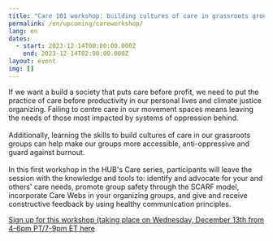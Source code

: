 ```yaml
---
title: "Care 101 workshop: building cultures of care in grassroots groups"
permalink: /en/upcoming/careworkshop/
lang: en
dates:
  - start: 2023-12-14T00:00:00.000Z
    end: 2023-12-14T02:00:00.000Z
layout: event
img: []
---
```

If we want a build a society that puts care before profit, we need to put the practice of care before productivity in our personal lives and climate justice organizing. Failing to centre care in our movement spaces means leaving the needs of those most impacted by systems of oppression behind.\
\
Additionally, learning the skills to build cultures of care in our grassroots groups can help make our groups more accessible, anti-oppressive and guard against burnout.\
\
In this first workshop in the HUB's Care series, participants will leave the session with the knowledge and tools to: identify and advocate for your and others' care needs, promote group safety through the SCARF model, incorporate Care Webs in your organizing groups, and give and receive constructive feedback by using healthy communication principles. 

[S﻿ign up for this workshop (taking place on Wednesday, December 13th from 4-6pm PT/7-9pm ET here](https://us02web.zoom.us/meeting/register/tZ0qcO2vrjMuEtOd1Pfu8BMV5QQ2YLajrHRd)
